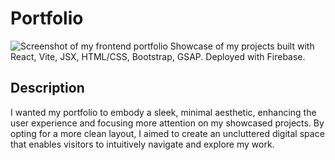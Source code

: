 # Portfolio

![Screenshot of my frontend portfolio](https://github.com/jazdmiller/jazmine-miller-portfolio/assets/90724224/51ef7d8b-0331-4e4a-8163-621f99f8661d)
Showcase of my projects built with React, Vite, JSX, HTML/CSS, Bootstrap, GSAP. Deployed with Firebase.

## Description
I wanted my portfolio to embody a sleek, minimal aesthetic, enhancing the user experience and focusing more attention on my showcased projects. By opting for a more clean layout, I aimed to create an uncluttered digital space that enables visitors to intuitively navigate and explore my work.
